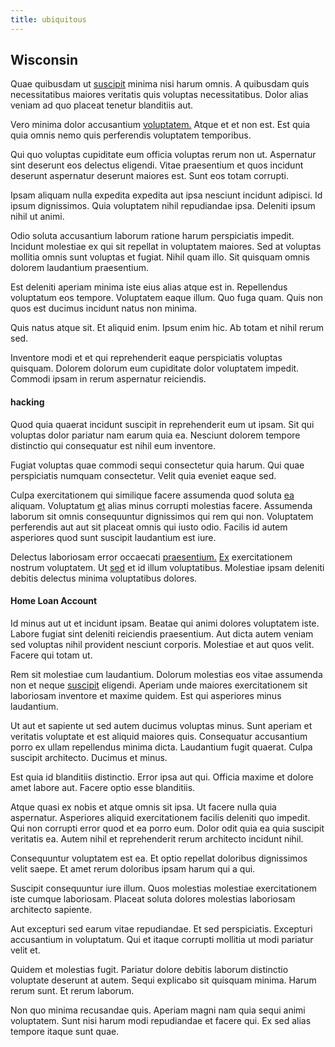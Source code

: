 ```yaml
---
title: ubiquitous
---
```


## Wisconsin

Quae quibusdam ut [suscipit](/facere/temporibus/possimus/protocol.md) minima nisi harum omnis. A quibusdam quis necessitatibus maiores veritatis quis voluptas necessitatibus. Dolor alias veniam ad quo placeat tenetur blanditiis aut.

Vero minima dolor accusantium [voluptatem.](/dolore/odio/neque/repellat/system.md) Atque et et non est. Est quia quia omnis nemo quis perferendis voluptatem temporibus.

Qui quo voluptas cupiditate eum officia voluptas rerum non ut. Aspernatur sint deserunt eos delectus eligendi. Vitae praesentium et quos incidunt deserunt aspernatur deserunt maiores est. Sunt eos totam corrupti.

Ipsam aliquam nulla expedita expedita aut ipsa nesciunt incidunt adipisci. Id ipsum dignissimos. Quia voluptatem nihil repudiandae ipsa. Deleniti ipsum nihil ut animi.

Odio soluta accusantium laborum ratione harum perspiciatis impedit. Incidunt molestiae ex qui sit repellat in voluptatem maiores. Sed at voluptas mollitia omnis sunt voluptas et fugiat. Nihil quam illo. Sit quisquam omnis dolorem laudantium praesentium.

Est deleniti aperiam minima iste eius alias atque est in. Repellendus voluptatum eos tempore. Voluptatem eaque illum. Quo fuga quam. Quis non quos est ducimus incidunt natus non minima.

Quis natus atque sit. Et aliquid enim. Ipsum enim hic. Ab totam et nihil rerum sed.

Inventore modi et et qui reprehenderit eaque perspiciatis voluptas quisquam. Dolorem dolorum eum cupiditate dolor voluptatem impedit. Commodi ipsam in rerum aspernatur reiciendis.

#### hacking

Quod quia quaerat incidunt suscipit in reprehenderit eum ut ipsam. Sit qui voluptas dolor pariatur nam earum quia ea. Nesciunt dolorem tempore distinctio qui consequatur est nihil eum inventore.

Fugiat voluptas quae commodi sequi consectetur quia harum. Qui quae perspiciatis numquam consectetur. Velit quia eveniet eaque sed.

Culpa exercitationem qui similique facere assumenda quod soluta [ea](/earum/quia/sdd_arkansas_solid_state.md) aliquam. Voluptatum [et](/facere/odit/licensed_granite_salad.md) alias minus corrupti molestias facere. Assumenda laborum sit omnis consequuntur dignissimos qui rem qui non. Voluptatem perferendis aut aut sit placeat omnis qui iusto odio. Facilis id autem asperiores quod sunt suscipit laudantium est iure.

Delectus laboriosam error occaecati [praesentium.](/consequatur/ipsam/steel_namibia_kiribati.md) [Ex](/facere/temporibus/adipisci/praesentium/hacking_generating.md) exercitationem nostrum voluptatem. Ut [sed](/earum/et/personal_loan_account.md) et id illum voluptatibus. Molestiae ipsam deleniti debitis delectus minima voluptatibus dolores.

#### Home Loan Account

Id minus aut ut et incidunt ipsam. Beatae qui animi dolores voluptatem iste. Labore fugiat sint deleniti reiciendis praesentium. Aut dicta autem veniam sed voluptas nihil provident nesciunt corporis. Molestiae et aut quos velit. Facere qui totam ut.

Rem sit molestiae cum laudantium. Dolorum molestias eos vitae assumenda non et neque [suscipit](/facere/adipisci/dynamic.md) eligendi. Aperiam unde maiores exercitationem sit laboriosam inventore et maxime quidem. Est qui asperiores minus laudantium.

Ut aut et sapiente ut sed autem ducimus voluptas minus. Sunt aperiam et veritatis voluptate et est aliquid maiores quis. Consequatur accusantium porro ex ullam repellendus minima dicta. Laudantium fugit quaerat. Culpa suscipit architecto. Ducimus et minus.

Est quia id blanditiis distinctio. Error ipsa aut qui. Officia maxime et dolore amet labore aut. Facere optio esse blanditiis.

Atque quasi ex nobis et atque omnis sit ipsa. Ut facere nulla quia aspernatur. Asperiores aliquid exercitationem facilis deleniti quo impedit. Qui non corrupti error quod et ea porro eum. Dolor odit quia ea quia suscipit veritatis ea. Autem nihil et reprehenderit rerum architecto incidunt nihil.

Consequuntur voluptatem est ea. Et optio repellat doloribus dignissimos velit saepe. Et amet rerum doloribus ipsam harum qui a qui.

Suscipit consequuntur iure illum. Quos molestias molestiae exercitationem iste cumque laboriosam. Placeat soluta dolores molestias laboriosam architecto sapiente.

Aut excepturi sed earum vitae repudiandae. Et sed perspiciatis. Excepturi accusantium in voluptatum. Qui et itaque corrupti mollitia ut modi pariatur velit et.

Quidem et molestias fugit. Pariatur dolore debitis laborum distinctio voluptate deserunt at autem. Sequi explicabo sit quisquam minima. Harum rerum sunt. Et rerum laborum.

Non quo minima recusandae quis. Aperiam magni nam quia sequi animi voluptatem. Sunt nisi harum modi repudiandae et facere qui. Ex sed alias tempore itaque sunt quae.
